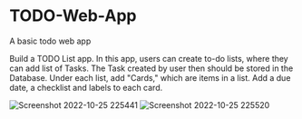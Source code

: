 # TODO-Web-App
A basic todo web app

Build a TODO List app. In this app, users can create to-do lists, where they can add list of Tasks. The Task created by user then should be stored in the Database.
Under each list, add "Cards," which are items in a list. Add a due date, a checklist and labels to each card.

![Screenshot 2022-10-25 225441](https://user-images.githubusercontent.com/96943159/197842065-d4346bd2-1b33-453c-a277-d2eead93646e.png)
![Screenshot 2022-10-25 225520](https://user-images.githubusercontent.com/96943159/197842095-00db5f9d-6369-40d5-846a-ed35d00f40c3.png)
